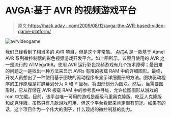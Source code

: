 # AVGA:基于 AVR 的视频游戏平台

> 原文:[https://hack aday . com/2009/08/12/avga-the-AVR-based-video-game-platform/](https://hackaday.com/2009/08/12/avga-the-avr-based-video-game-platform/)

![avrvideogame](../Images/1bd10d299b01e1e712070b2c8d8e45b8.png "avrvideogame")

我们已经看到了相当多的 AVR 项目，但是这个非常酷。 [AVGA](http://avga.prometheus4.com/) 是一款基于 Atmel AVR 系列微控制器的彩色视频游戏开发平台。如上图所示，该项目使用的 AVR 之一是流行的 ATMega168。使用 AVR 运行彩色视频游戏有几个技术障碍；最困难的问题之一是找出一种方法来显示 AVRs 有限的板载 RAM 中的详细图形。最终，开发人员想出了一种使用基于图块的驱动程序来显示详细图形的方法。图块驱动程序的工作原理是将屏幕划分为 X 和 Y 坐标，将图形划分为图块。然后，当需要图形时，它从存储在 AVR 板载 RAM 中的参考表中寻址，允许位图图形从游戏的 rom 中加载。目前，该平台唯一可用的游戏是超级马里奥克隆版、吃豆人克隆版和蛇克隆版。虽然只有几款游戏可用，但这个平台看起来肯定很有前途。如果有的话，这个项目作为一个伟大的例子，什么现成的微控制器的能力。